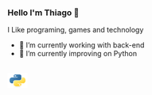 ### Hello I'm Thiago  👋

I Like programing, games and technology

- 🔭 I’m currently working with back-end
- 🌱 I’m currently improving on Python
<div style="display: inline_block"><br>
  <img align="center" alt="Rafa-Python" height="30" width="40" src="https://raw.githubusercontent.com/devicons/devicon/master/icons/python/python-original.svg">
</div>
